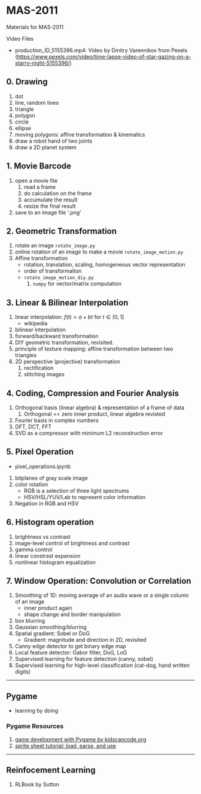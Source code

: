 # MAS-2011
Materials for MAS-2011


Video Files
- production_ID_5155396.mp4: Video by Dmitry Varennikov from Pexels (https://www.pexels.com/video/time-lapse-video-of-star-gazing-on-a-starry-night-5155396/)

## 0. Drawing
1. dot
1. line, random lines
1. triangle
1. polygon
1. circle
1. ellipse
1. moving polygons: affine transformation & kinematics
1. draw a robot hand of two joints
1. draw a 2D planet system

## 1. Movie Barcode
1. open a movie file
    1. read a frame
    1. do calculation on the frame
    1. accumulate the result
    1. resize the final result
1. save to an image file '.png'

## 2. Geometric Transformation
1. rotate an image `rotate_image.py`
1. online rotation of an image to make a movie `rotate_image_motion.py`
1. Affine transformation
    - rotation, translation, scaling, homogeneous vector representation
    - order of transformation
    - `rotate_image_motion_diy.py`
        1. `numpy` for vector/matrix computation

## 3. Linear & Bilinear Interpolation
1. linear interpolation: $f(t) = a + bt$ for $t\in[0,1]$
    - wikipedia
1. bilinear interpolation
1. forward/backward transformation
1. DIY geometric transformation, revisited.
1. principle of texture mapping: affine transformation between two triangles
1. 2D perspective (projective) transformation
    1. rectification
    1. stitching images

## 4. Coding, Compression and Fourier Analysis
1. Orthogonal basis (linear algebra) & representation of a frame of data
    1. Orthogonal == zero inner product, linear algebra revisted
1. Fourier basis in complex numbers
1. DFT, DCT, FFT
1. SVD as a compressor with minimum L2 reconstruction error

## 5. Pixel Operation
- pixel_operations.ipynb
1. bitplanes of gray scale image
1. color rotation
    - RGB is a selection of three light spectrums
    - HSV/HSL/YUV/Lab to represent color information
1. Negation in RGB and HSV

## 6. Histogram operation
1. brightness vs contrast
1. image-level control of brightness and contrast
1. gamma control
1. linear constrast expansion
1. nonlinear histogram equalization 

## 7. Window Operation: Convolution or Correlation
1. Smoothing of 1D: moving average of an audio wave or a single column of an image
    - inner product again
    - shape change and border manipulation
1. box blurring
1. Gaussian smoothing/blurring
1. Spatial gradient: Sobel or DoG
    - Gradient: magnitude and direction in 2D, revisited
1. Canny edge detector to get binary edge map
1. Local feature detector: Gabor filter, DoG, LoG
1. Supervised learning for feature detection (canny, sobel)
1. Supervised learning for high-level classification (cat-dog, hand written digits)


---
## Pygame
- learning by doing

### Pygame Resources
1. [game development with Pygame by kidscancode.org](https://www.youtube.com/playlist?list=PLsk-HSGFjnaH5yghzu7PcOzm9NhsW0Urw)
1. [sprite sheet tutorial: load, parse, and use](https://youtu.be/ePiMYe7JpJo)


---
## Reinfocement Learning
1. RLBook by Sutton